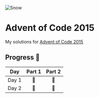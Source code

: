 ![Snow](https://mir-s3-cdn-cf.behance.net/project_modules/hd/f36f96110033033.5fe1ffacddc8b.gif)
# Advent of Code 2015

My solutions for [Advent of Code 2015](https://adventofcode.com/2015)

## Progress 💫

| Day    | Part 1   | Part 2 |
|:------:|:--------:|:------:|
| Day 1  |   🌟     |   🌟   |
| Day 2  |   🌟     |   🌟   |

